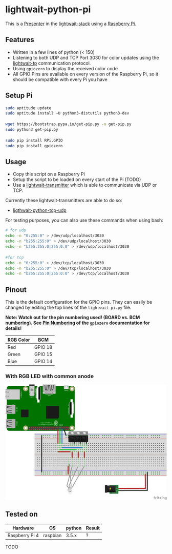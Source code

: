 # lightwait-python-pi

This is a [Presenter](https://github.com/BuZZ-T/lightwait#presenter) in the [lightwait-stack](https://github.com/BuZZ-T/lightwait) using a [Raspberry Pi](https://www.raspberrypi.org/).

## Features

* Written in a few lines of python (&lt; 150)
* Listening to both UDP and TCP Port 3030 for color updates using the [lightwait-tp](https://github.com/BuZZ-T/lightwait#transmitter---presenter) communication protocol.
* Using `gpiozero` to display the received color code
* All GPIO Pins are available on every version of the Raspberry Pi, so it should be compatible with every Pi you have

## Setup Pi

```bash
sudo aptitude update
sudo aptitude install ~U python3-distutils python3-dev

wget https://bootstrap.pypa.io/get-pip.py -o get-pip.py
sudo python3 get-pip.py

sudo pip install RPi.GPIO
sudo pip install gpiozero
```

## Usage

* Copy this script on a Raspberry Pi
* Setup the script to be loaded on every start of the Pi (TODO)
* Use a [lightwait-transmitter](https://github.com/BuZZ-T/lightwait#transmitter) which is able to communicate via UDP or TCP.

Currently these lightwait-transmitters are able to do so:

* [ligthwait-python-tcp-udp](https://github.com/BuZZ-T/lightwait-python-tcp-udp)

For testing purposes, you can also use these commands when using bash:

```bash
# for udp
echo -n "0:255:0" > /dev/udp/localhost/3030 
echo -n "b255:255:0" > /dev/udp/localhost/3030
echo -n "b255:255:0|255:0:0" > /dev/udp/localhost/3030

#for tcp
echo -n "0:255:0" > /dev/tcp/localhost/3030 
echo -n "b255:255:0" > /dev/tcp/localhost/3030
echo -n "b255:255:0|255:0:0" > /dev/tcp/localhost/3030
```
## Pinout

This is the default configuration for the GPIO pins. They can easily be changed by editing the top lines of the `lightwait-pi.py` file.

**Note: Watch out for the pin numbering used! (BOARD vs. BCM numbering). See [Pin Numbering](https://gpiozero.readthedocs.io/en/stable/recipes.html#pin-numbering) of the `gpiozero` documentation for details!**

| RGB Color | BCM 
|-|-
Red | GPIO 18 
Green | GPIO 15
Blue | GPIO 14

### With RGB LED with common anode

![Common Anode RGB Sketch](https://raw.githubusercontent.com/BuZZ-T/lightwait-python-pi/master/common-anode-sketch.png  "Sketch")

## Tested on

| Hardware | OS | python | Result
|-|-|-|-
Raspberry Pi 4 | raspbian | 3.5.x | ?

TODO